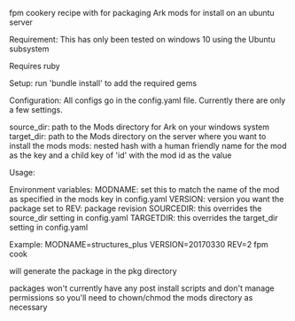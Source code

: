fpm cookery recipe with for packaging Ark mods for install on an ubuntu server

Requirement:
This has only been tested on windows 10 using the Ubuntu subsystem

Requires ruby

Setup:
run 'bundle install' to add the required gems

Configuration:
All configs go in the config.yaml file.  Currently there are only a few settings.

source_dir: path to the Mods directory for Ark on your windows system
target_dir: path to the Mods directory on the server where you want to install the mods
mods: nested hash with a human friendly name for the mod as the key and a child key of 'id' with the mod id as the value

Usage:

Environment variables:
MODNAME: set this to match the name of the mod as specified in the mods key in config.yaml
VERSION: version you want the package set to
REV: package revision
SOURCEDIR: this overrides the source_dir setting in config.yaml
TARGETDIR:  this overrides the target_dir setting in config.yaml

Example: MODNAME=structures_plus VERSION=20170330 REV=2 fpm cook

will generate the package in the pkg directory

packages won't currently have any post install scripts and don't manage permissions so you'll need to chown/chmod the mods directory as necessary
